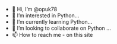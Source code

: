 - 👋 Hi, I’m @opuk78
- 👀 I’m interested in Python...
- 🌱 I’m currently learning Python...
- 💞️ I’m looking to collaborate on Python ...
- 📫 How to reach me  - on this site

<!---
opuk78/opuk78 is a ✨ special ✨ repository because its `README.md` (this file) appears on your GitHub profile.
You can click the Preview link to take a look at your changes.
--->

